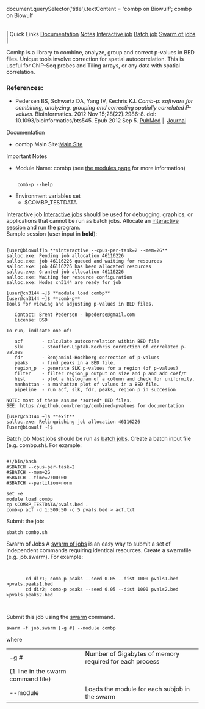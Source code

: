 

document.querySelector('title').textContent = 'combp on Biowulf';
combp on Biowulf


|  |
| --- |
| 
Quick Links
[Documentation](#doc)
[Notes](#notes)
[Interactive job](#int) 
[Batch job](#sbatch) 
[Swarm of jobs](#swarm) 
 |



Combp is a library to combine, analyze, group and correct p-values in BED files. Unique tools involve correction for spatial autocorrelation. This is useful for ChIP-Seq probes and Tiling arrays, or any data with spatial correlation. 








### References:


* Pedersen BS, Schwartz DA, Yang IV, Kechris KJ. *Comb-p: software for combining, analyzing, grouping and correcting spatially correlated P-values.*
Bioinformatics. 2012 Nov 15;28(22):2986-8. doi: 10.1093/bioinformatics/bts545. Epub 2012 Sep 5.
 [PubMed](https://www.ncbi.nlm.nih.gov/pubmed/22954632) | 
 [Journal](https://academic.oup.com/bioinformatics/article/28/22/2986/240603)


Documentation
* combp Main Site:[Main Site](https://github.com/brentp/combined-pvalues)


Important Notes
* Module Name: combp (see [the modules page](/apps/modules.html) for more information)
 
```

	comb-p --help
```
* Environment variables set 
	+ $COMBP\_TESTDATA



Interactive job
[Interactive jobs](/docs/userguide.html#int) should be used for debugging, graphics, or applications that cannot be run as batch jobs.
Allocate an [interactive session](/docs/userguide.html#int) and run the program.   
Sample session (user input in **bold**):



```

[user@biowulf]$ **sinteractive --cpus-per-task=2 --mem=2G**
salloc.exe: Pending job allocation 46116226
salloc.exe: job 46116226 queued and waiting for resources
salloc.exe: job 46116226 has been allocated resources
salloc.exe: Granted job allocation 46116226
salloc.exe: Waiting for resource configuration
salloc.exe: Nodes cn3144 are ready for job

[user@cn3144 ~]$ **module load combp**
[user@cn3144 ~]$ **comb-p**
Tools for viewing and adjusting p-values in BED files.

   Contact: Brent Pedersen - bpederse@gmail.com
   License: BSD

To run, indicate one of:

   acf       - calculate autocorrelation within BED file
   slk       - Stouffer-Liptak-Kechris correction of correlated p-values
   fdr       - Benjamini-Hochberg correction of p-values
   peaks     - find peaks in a BED file.
   region_p  - generate SLK p-values for a region (of p-values)
   filter    - filter region_p output on size and p and add coef/t
   hist      - plot a histogram of a column and check for uniformity.
   manhattan - a manhattan plot of values in a BED file.
   pipeline  - run acf, slk, fdr, peaks, region_p in succesion

NOTE: most of these assume *sorted* BED files.
SEE: https://github.com/brentp/combined-pvalues for documentation

[user@cn3144 ~]$ **exit**
salloc.exe: Relinquishing job allocation 46116226
[user@biowulf ~]$

```


Batch job
Most jobs should be run as [batch jobs](/docs/userguide.html#submit).
Create a batch input file (e.g. combp.sh). For example:



```

#!/bin/bash
#SBATCH --cpus-per-task=2
#SBATCH --mem=2G
#SBATCH --time=2:00:00
#SBATCH --partition=norm

set -e
module load combp
cp $COMBP_TESTDATA/pvals.bed .
comb-p acf -d 1:500:50 -c 5 pvals.bed > acf.txt

```

 Submit the job:

```
sbatch combp.sh
```

Swarm of Jobs 
A [swarm of jobs](/apps/swarm.html) is an easy way to submit a set of independent commands requiring identical resources.
Create a swarmfile (e.g. job.swarm). For example:



```


       cd dir1; comb-p peaks --seed 0.05 --dist 1000 pvals1.bed >pvals.peaks1.bed
       cd dir2; comb-p peaks --seed 0.05 --dist 1000 pvals2.bed >pvals.peaks2.bed

    
```

Submit this job using the [swarm](/apps/swarm.html) command.



```
swarm -f job.swarm [-g #] --module combp
```

where
 

|  |  |
| --- | --- |
| -g *#*  | Number of Gigabytes of memory required for each process
 (1 line in the swarm command file)  |
| --module  | Loads the module for each subjob in the swarm  |










